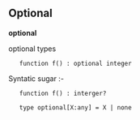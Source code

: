 Optional
--------

**optional**

optional types

`   function f() : optional integer`

Syntatic sugar :-

`   function f() : interger?`

`   type optional[X:any] = X | none`
